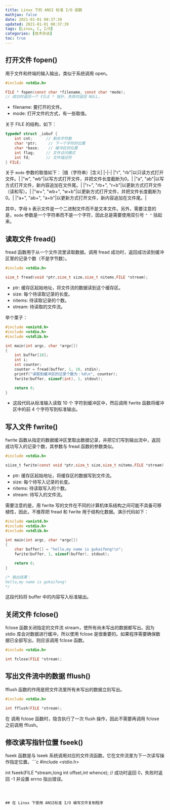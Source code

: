 ```yaml
---
title: Linux 下的 ANSI 标准 I/O 函数
mathjax: false
date: 2021-01-01 08:37:39
updated: 2021-01-01 08:37:39
tags: [Linux, C, I/O]
categories: [技术杂谈]
toc: true
---
```



## 打开文件 fopen()
用于文件和终端的输入输出，类似于系统调用 open。
```c
#include <stdio.h>

FILE * fopen(const char *filename, const char *mode);
// 成功时返回一个 FILE * 指针，失败时返回 NULL。
```
* filename: 要打开的文件。
* mode: 打开文件的方式，有一些取值。

关于 FILE 的结构，如下：
```c
typedef struct _iobuf {
    int cnt;      // 剩余字符数
    char *ptr;     // 下一个字符的位置
    char *base;    // 缓冲区的位置
    int flag;     // 文件访问模式
    int fd;       // 文件描述符
} FILE;
```

关于 `mode` 参数的取值如下：
|值（字符串）|含义|
|-|-|
|"r", "rb"|以只读方式打开文件。|
|"w", "wb"|以写方式打开文件，并把文件长度截断为0。|
|"a", "ab"|以写方式打开文件，新内容追加在文件尾。|
|"r+", "rb+", "r+b"|以更新方式打开文件（读和写）。|
|"w+", "wb+", "w+b"|以更新方式打开文件，并把文件长度截断为 0。|
|"a+", "ab+", "a+b"|以更新方式打开文件，新内容追加在文件尾。|

其中，字母 `b` 表示文件是一个二进制文件而不是文本文件。另外，需要注意的是，`mode` 参数是一个字符串而不是一个字符，因此总是需要使用双引号 `" "` 括起来。

## 读取文件 fread()
fread 函数用于从一个文件流里读取数据。调用 fread 成功时，返回成功读到缓冲区里的记录个数（不是字节数）。
```c
#include <stdio.h>

size_t fread(void *ptr,size_t size,size_t nitems,FILE *stream);
```
* ptr: 缓存区起始地址，将文件流的数据读到这个缓存区。
* size: 每个待读取记录的长度。
* nitems: 待读取记录的个数。
* stream: 待读取的文件流。

举个栗子：
```c
#include <unistd.h>
#include <stdio.h>
#include <stdlib.h>

int main(int argc, char *argv[])
{
    int buffer[10];
    int i;
    int counter;
    counter = fread(buffer, 1, 10, stdin);
    printf("读取到缓冲区的记录个数为：%d\n", counter);
    fwrite(buffer, sizeof(int), 1, stdout);

    return 0;
}
```
* 这段代码从标准输入读取 10 个 字符到缓冲区中，然后调用 fwrite 函数将缓冲区中的前 4 个字符写到标准输出。



## 写入文件 fwrite()

fwrite 函数从指定的数据缓冲区里取出数据记录，并把它们写到输出流中，返回成功写入的记录个数，其参数与 fread 函数的参数类似。
```C
#include <stdio.h>

siize_t fwrite(const void *ptr,size_t size,size_t nitems,FILE *stream);
```

* ptr: 缓存区起始地址，将缓存区的数据写到文件流。
* size: 每个待写入记录的长度。
* nitems: 待读取写入的个数。
* stream: 待写入的文件流。


需要注意的是，用 fwrite 写的文件在不同的计算机体系结构之间可能不具备可移植性，因此，不推荐把 fread 和 fwrite 用于结构化数据。演示代码如下：

```c
#include <unistd.h>
#include <stdio.h>
#include <stdlib.h>

int main(int argc, char *argv[])
{
    char buffer[] = "hello,my name is gukaifeng!\n";
    fwrite(buffer, 1, sizeof(buffer), stdout);

    return 0;
}

/* 输出结果： 
hello,my name is gukaifeng!
*/
```
这段代码将 buffer 中的内容写入标准输出。

## 关闭文件 fclose()
fclose 函数关闭指定的文件流 stream，使所有尚未写出的数据都写出。因为 stdio 库会对数据进行缓冲，所以使用 fclose 是很重要的。如果程序需要确保数据已全部写出，则应该调用 fclose 函数。
```c
#include <stdio.h>

int fclose(FILE *stream);
```

## 写出文件流中的数据 fflush()
fflush 函数的作用是把文件流里所有未写出的数据立刻写出。
```c
#include <stdio.h>

int fflush(FILE *stream);
```
在 调用 fclose 函数时，隐含执行了一次 flush 操作，因此不需要再调用 fclose 之前调用 fflush。

## 修改读写指针位置 fseek()
fseek 函数是与 lseek 系统调用对应的文件流函数。它在文件流里为下一次读写操作指定位置。```c
#include <stdio.h>

int fseek(FILE *stream,long int offset,int whence);
// 成功时返回 0，失败时返回 -1 并设置 errno 指出错误。
```



## 在 Linux 下使用 ANSI标准 I/O 编写文件复制程序


